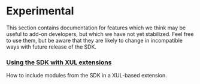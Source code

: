 # Experimental #

This section contains documentation for features which we think may be useful
to add-on developers, but which we have not yet stabilized. Feel free to use
them, but be aware that they are likely to change in incompatible ways with
future release of the SDK.

### [Using the SDK with XUL extensions](dev-guide/addon-development/xul-extensions.html) ###

How to include modules from the SDK in a XUL-based extension.